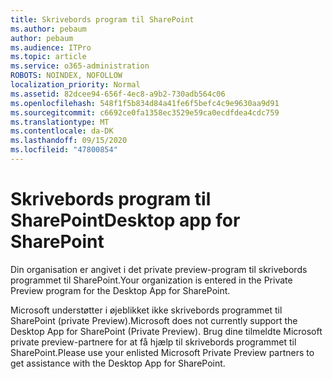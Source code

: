 ```yaml
---
title: Skrivebords program til SharePoint
ms.author: pebaum
author: pebaum
ms.audience: ITPro
ms.topic: article
ms.service: o365-administration
ROBOTS: NOINDEX, NOFOLLOW
localization_priority: Normal
ms.assetid: 82dcee94-656f-4ec8-a9b2-730adb564c06
ms.openlocfilehash: 548f1f5b834d84a41fe6f5befc4c9e9630aa9d91
ms.sourcegitcommit: c6692ce0fa1358ec3529e59ca0ecdfdea4cdc759
ms.translationtype: MT
ms.contentlocale: da-DK
ms.lasthandoff: 09/15/2020
ms.locfileid: "47800854"
---
```

# <a name="desktop-app-for-sharepoint"></a><span data-ttu-id="1bdb2-102">Skrivebords program til SharePoint</span><span class="sxs-lookup"><span data-stu-id="1bdb2-102">Desktop app for SharePoint</span></span>

<span data-ttu-id="1bdb2-103">Din organisation er angivet i det private preview-program til skrivebords programmet til SharePoint.</span><span class="sxs-lookup"><span data-stu-id="1bdb2-103">Your organization is entered in the Private Preview program for the Desktop App for SharePoint.</span></span>

<span data-ttu-id="1bdb2-104">Microsoft understøtter i øjeblikket ikke skrivebords programmet til SharePoint (private Preview).</span><span class="sxs-lookup"><span data-stu-id="1bdb2-104">Microsoft does not currently support the Desktop App for SharePoint (Private Preview).</span></span> <span data-ttu-id="1bdb2-105">Brug dine tilmeldte Microsoft private preview-partnere for at få hjælp til skrivebords programmet til SharePoint.</span><span class="sxs-lookup"><span data-stu-id="1bdb2-105">Please use your enlisted Microsoft Private Preview partners to get assistance with the Desktop App for SharePoint.</span></span>

